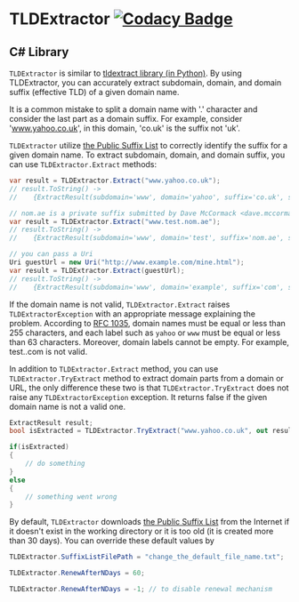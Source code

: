 # TLDExtractor [![Codacy Badge](https://api.codacy.com/project/badge/Grade/cb49a4752ea24f16968f46624cd7c5de)](https://www.codacy.com/app/aniakanl/TLDExtractor?utm_source=github.com&amp;utm_medium=referral&amp;utm_content=aniakanl/TLDExtractor&amp;utm_campaign=Badge_Grade)

## C# Library
`TLDExtractor` is similar to [tldextract library (in Python)](https://github.com/john-kurkowski/tldextract). By using TLDExtractor, you can accurately extract subdomain, domain, and domain suffix (effective TLD) of a given domain name.

It is a common mistake to split a domain name with '.' character and consider the last part as a domain suffix. For example, consider 'www.yahoo.co.uk', in this domain, 'co.uk' is the suffix not 'uk'.

`TLDExtractor` utilize [the Public Suffix List](https://www.publicsuffix.org/list/public_suffix_list.dat) to correctly identify the suffix for a given domain name. To extract subdomain, domain, and domain suffix, you can use `TLDExtractor.Extract` methods:

```csharp
var result = TLDExtractor.Extract("www.yahoo.co.uk");
// result.ToString() -> 
//    {ExtractResult(subdomain='www', domain='yahoo', suffix='co.uk', suffix type='ICANN')}

// nom.ae is a private suffix submitted by Dave McCormack <dave.mccormack@nymnom.com>
var result = TLDExtractor.Extract("www.test.nom.ae");
// result.ToString() -> 
//    {ExtractResult(subdomain='www', domain='test', suffix='nom.ae', suffix type='Private')}

// you can pass a Uri
Uri guestUrl = new Uri("http://www.example.com/mine.html");
var result = TLDExtractor.Extract(guestUrl);
// result.ToString() -> 
//    {ExtractResult(subdomain='www', domain='example', suffix='com', suffix type='ICANN')}
```

If the domain name is not valid, `TLDExtractor.Extract` raises `TLDExtractorException` with an appropriate message explaining the problem. According to [RFC 1035](https://tools.ietf.org/html/rfc1035), domain names must be equal or less than 255 characters, and each label such as `yahoo` or `www` must be equal or less than 63 characters. Moreover, domain labels cannot be empty. For example, test..com is not valid. 

In addition to `TLDExtractor.Extract` method, you can use `TLDExtractor.TryExtract` method to extract domain parts from a domain or URL, the only difference these two is that `TLDExtractor.TryExtract` does not raise any `TLDExtractorException` exception. It returns false if the given domain name is not a valid one.

```csharp
ExtractResult result;
bool isExtracted = TLDExtractor.TryExtract("www.yahoo.co.uk", out result);

if(isExtracted)
{
    // do something
}
else
{
    // something went wrong
}
```

By default, `TLDExtractor` downloads [the Public Suffix List](https://www.publicsuffix.org/list/public_suffix_list.dat) from the Internet if it doesn't exist in the working directory or it is too old (it is created more than 30 days). You can override these default values by

```csharp
TLDExtractor.SuffixListFilePath = "change_the_default_file_name.txt";

TLDExtractor.RenewAfterNDays = 60; 

TLDExtractor.RenewAfterNDays = -1; // to disable renewal mechanism
```
